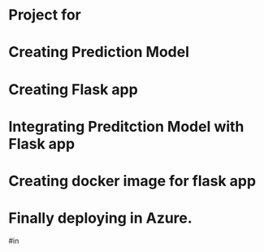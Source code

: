 # Project for 
# Creating Prediction Model 
# Creating Flask app
# Integrating Preditction Model with Flask app
# Creating docker image for flask app
# Finally deploying in Azure.

#in 
